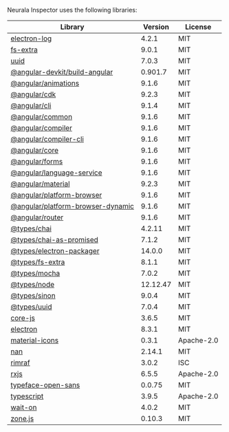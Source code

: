 Neurala Inspector uses the following libraries:

| Library                                                                                        | Version  | License      |
| ---------------------------------------------------------------------------------------------- | -------- | ------------ |
| [electron-log](git+https://github.com/megahertz/electron-log.git)                              | 4.2.1    | MIT          |
| [fs-extra](git+https://github.com/jprichardson/node-fs-extra.git)                              | 9.0.1    | MIT          |
| [uuid](git+https://github.com/uuidjs/uuid.git)                                                 | 7.0.3    | MIT          |
| [@angular-devkit/build-angular](git+https://github.com/angular/angular-cli.git)                | 0.901.7  | MIT          |
| [@angular/animations](git+https://github.com/angular/angular.git)                              | 9.1.6    | MIT          |
| [@angular/cdk](git+https://github.com/angular/components.git)                                  | 9.2.3    | MIT          |
| [@angular/cli](git+https://github.com/angular/angular-cli.git)                                 | 9.1.4    | MIT          |
| [@angular/common](git+https://github.com/angular/angular.git)                                  | 9.1.6    | MIT          |
| [@angular/compiler](git+https://github.com/angular/angular.git)                                | 9.1.6    | MIT          |
| [@angular/compiler-cli](git+https://github.com/angular/angular.git)                            | 9.1.6    | MIT          |
| [@angular/core](git+https://github.com/angular/angular.git)                                    | 9.1.6    | MIT          |
| [@angular/forms](git+https://github.com/angular/angular.git)                                   | 9.1.6    | MIT          |
| [@angular/language-service](git+https://github.com/angular/angular.git)                        | 9.1.6    | MIT          |
| [@angular/material](git+https://github.com/angular/components.git)                             | 9.2.3    | MIT          |
| [@angular/platform-browser](git+https://github.com/angular/angular.git)                        | 9.1.6    | MIT          |
| [@angular/platform-browser-dynamic](git+https://github.com/angular/angular.git)                | 9.1.6    | MIT          |
| [@angular/router](git+https://github.com/angular/angular.git)                                  | 9.1.6    | MIT          |
| [@types/chai](https://github.com/DefinitelyTyped/DefinitelyTyped.git)                          | 4.2.11   | MIT          |
| [@types/chai-as-promised](https://github.com/DefinitelyTyped/DefinitelyTyped.git)              | 7.1.2    | MIT          |
| [@types/electron-packager](https://github.com/DefinitelyTyped/DefinitelyTyped.git)             | 14.0.0   | MIT          |
| [@types/fs-extra](https://github.com/DefinitelyTyped/DefinitelyTyped.git)                      | 8.1.1    | MIT          |
| [@types/mocha](https://github.com/DefinitelyTyped/DefinitelyTyped.git)                         | 7.0.2    | MIT          |
| [@types/node](https://github.com/DefinitelyTyped/DefinitelyTyped.git)                          | 12.12.47 | MIT          |
| [@types/sinon](https://github.com/DefinitelyTyped/DefinitelyTyped.git)                         | 9.0.4    | MIT          |
| [@types/uuid](https://github.com/DefinitelyTyped/DefinitelyTyped.git)                          | 7.0.4    | MIT          |
| [core-js](git+https://github.com/zloirock/core-js.git)                                         | 3.6.5    | MIT          |
| [electron](git+https://github.com/electron/electron.git)                                       | 8.3.1    | MIT          |
| [material-icons](git+https://github.com/marella/material-icons.git)                            | 0.3.1    | Apache-2.0   |
| [nan](git://github.com/nodejs/nan.git)                                                         | 2.14.1   | MIT          |
| [rimraf](git://github.com/isaacs/rimraf.git)                                                   | 3.0.2    | ISC          |
| [rxjs](git+https://github.com/reactivex/rxjs.git)                                              | 6.5.5    | Apache-2.0   |
| [typeface-open-sans](https://github.com/KyleAMathews/typefaces/tree/master/packages/open-sans) | 0.0.75   | MIT          |
| [typescript](git+https://github.com/Microsoft/TypeScript.git)                                  | 3.9.5    | Apache-2.0   |
| [wait-on](git+ssh://git@github.com/jeffbski/wait-on.git)                                       | 4.0.2    | MIT          |
| [zone.js](git://github.com/angular/angular.git)                                                | 0.10.3   | MIT          |
